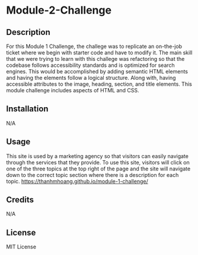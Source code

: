 # Module-2-Challenge

## Description

For this Module 1 Challenge, the challege was to replicate an on-the-job ticket where we begin with starter code and have to modify it. The main skill that we were trying to learn with this challege was refactoring so that the codebase follows accessibility standards and is optimized for search engines. This would be accomplished by adding semantic HTML elements and having the elements follow a logical structure. Along with, having accessible attributes to the image, heading, section, and title elements. This module challenge includes aspects of HTML and CSS.

## Installation

N/A

## Usage

This site is used by a marketing agency so that visitors can easily navigate through the services that they provide. To use this site, visitors will click on one of the three topics at the top right of the page and the site will navigate down to the correct topic section where there is a description for each topic.
https://thanhmhoang.github.io/module-1-challenge/


## Credits

N/A

## License

MIT License
